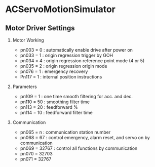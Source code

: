 # ACServoMotionSimulator



## Motor Driver Settings

1. Motor Working   
    - pn003 = 0 : automatically enable drive after power on   
    - pn033 = 1 : origin regression trigger by GOH   
    - pn034 = 4 : origin regression reference point mode (4 or 5)   
    - pn035 = 2 : origin regression origin mode   
    - pn076 = 1 : emergency recovery   
    - Pn117 = 1 : internal position instructions   
    
2. Parameters   
    - pn109 = 1 : one time smooth filtering for acc. and dec.   
    - pn110 = 50 : smoothing filter time   
    - pn113 = 20 : feedforward %   
    - pn114 = 10 : feedforward filter time   
    
3. Communication   
    - pn065 = n : communication station number   
    - pn068 = 67 : control emergency, alarm reset, and servo on by communication   
    - pn069 = 32767 : control all functions by communication   
    - pn070 = 32703   
    - pn071 = 32767   
    
